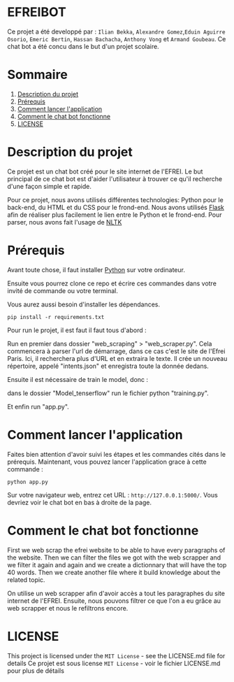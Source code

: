 # EFREIBOT
Ce projet a été developpé par : `Ilian Bekka`, `Alexandre Gomez`,`Eduin Aguirre Osorio`, `Emeric Bertin`, `Hassan Bachacha`, `Anthony Vong` et `Armand Goubeau`. 
Ce chat bot a été concu dans le but d'un projet scolaire.
  
# Sommaire

1. [Description du projet](#Description-du-projet)
2. [Prérequis](#Prérequis)
3. [Comment lancer l'application](#Comment-lancer-lapp)
4. [Comment le chat bot fonctionne](#Comment-ca-fonctionne)
5. [LICENSE](#LICENSE)

# Description du projet

Ce projet est un chat bot créé pour le site internet de l'EFREI. Le but principal de ce chat bot est d'aider l'utilisateur à trouver ce qu'il recherche d'une façon simple et rapide.

Pour ce projet, nous avons utilisés différentes technologies: Python pour le back-end, du HTML et du CSS pour le frond-end. Nous avons utilisés [Flask](https://flask.palletsprojects.com/en/2.0.x/) afin de réaliser plus facilement le lien entre le Python et le frond-end. Pour parser, nous avons fait l'usage de [NLTK](https://www.nltk.org/)

# Prérequis

Avant toute chose, il faut installer [Python](https://www.python.org/downloads/) sur votre ordinateur.

Ensuite vous pourrez clone ce repo et écrire ces commandes dans votre invité de commande ou votre terminal.

Vous aurez aussi besoin d'installer les dépendances.

```
pip install -r requirements.txt
```
Pour run le projet, il est faut il faut tous d'abord :

Run en premier dans dossier  "web_scraping" > "web_scraper.py". Cela commencera à parser l'url de démarrage, dans ce cas c'est le site de l'Efrei Paris. Ici, il recherchera plus d'URL et en extraira le texte. Il crée un nouveau répertoire, appelé "intents.json" et enregistra toute la donnée dedans.

Ensuite il est nécessaire de train le model, donc :
 
 dans le dossier "Model_tenserflow"  run le fichier python "training.py".
 
 Et enfin run "app.py".
 
 



# Comment lancer l'application

Faites bien attention d'avoir suivi les étapes et les commandes cités dans le prérequis. Maintenant, vous pouvez lancer l'application grace à cette commande :
```
python app.py
```

Sur votre navigateur web, entrez cet URL : `http://127.0.0.1:5000/`. Vous devriez voir le chat bot en bas à droite de la page.

# Comment le chat bot fonctionne

First we web scrap the efrei website to be able to have every paragraphs of the website. Then we can filter the files we got with the web scrapper and we filter it again and again and we create a dictionnary that will have the top 40 words. Then we create another file where it build knowledge about the related topic.

On utilise un web scrapper afin d'avoir accès a tout les paragraphes du site internet de l'EFREI. Ensuite, nous pouvons filtrer ce que l'on a eu grâce au web scrapper et nous le refiltrons encore. 

# LICENSE

This project is licensed under the `MIT License` - see the LICENSE.md file for details
Ce projet est sous license `MIT License` - voir le fichier LICENSE.md pour plus de détails
